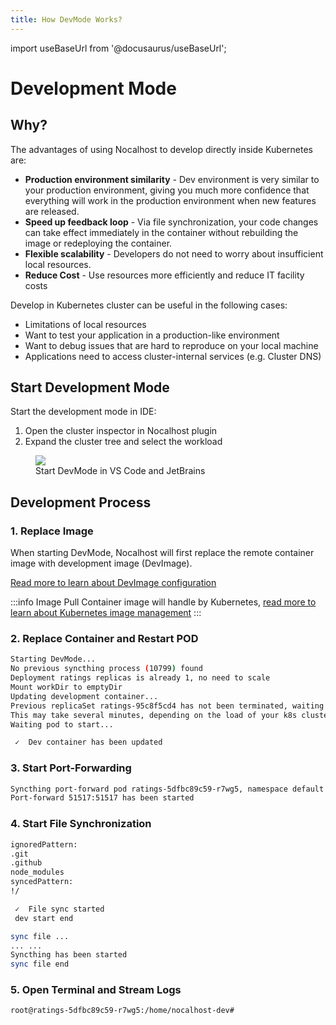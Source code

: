 ```yaml
---
title: How DevMode Works?
---
```


import useBaseUrl from '@docusaurus/useBaseUrl';

# Development Mode

## Why?

The advantages of using Nocalhost to develop directly inside Kubernetes are:

- **Production environment similarity** - Dev environment is very similar to your production environment, giving you much more confidence that everything will work in the production environment when new features are released.
- **Speed up feedback loop** - Via file synchronization, your code changes can take effect immediately in the container without rebuilding the image or redeploying the container. 
- **Flexible scalability** - Developers do not need to worry about insufficient local resources.
- **Reduce Cost** - Use resources more efficiently and reduce IT facility costs

Develop in Kubernetes cluster can be useful in the following cases:

- Limitations of local resources
- Want to test your application in a production-like environment
- Want to debug issues that are hard to reproduce on your local machine
- Applications need to access cluster-internal services (e.g. Cluster DNS)

## Start Development Mode

Start the development mode in IDE:

1. Open the cluster inspector in Nocalhost plugin
2. Expand the cluster tree and select the workload

<figure className="img-frame">
  <img className="gif-img" src={useBaseUrl('/img/intro/start-devmode.jpg')} />
  <figcaption>Start DevMode in VS Code and JetBrains</figcaption>
</figure>

## Development Process

### 1. Replace Image

When starting DevMode, Nocalhost will first replace the remote container image with development image (DevImage).

[Read more to learn about DevImage configuration](../config/config-dev#configure-development-image)

:::info Image Pull
Container image will handle by Kubernetes, [read more to learn about Kubernetes image management](https://kubernetes.io/docs/concepts/containers/images/)
:::

### 2. Replace Container and Restart POD




```bash
Starting DevMode...
No previous syncthing process (10799) found
Deployment ratings replicas is already 1, no need to scale
Mount workDir to emptyDir
Updating development container...
Previous replicaSet ratings-95c8f5cd4 has not been terminated, waiting revision 2 to be ready
This may take several minutes, depending on the load of your k8s cluster
Waiting pod to start...

 ✓  Dev container has been updated
```


### 3. Start Port-Forwarding

```bash
Syncthing port-forward pod ratings-5dfbc89c59-r7wg5, namespace default
Port-forward 51517:51517 has been started
```

### 4. Start File Synchronization

```bash
ignoredPattern: 
.git
.github
node_modules
syncedPattern: 
!/

 ✓  File sync started
 dev start end

sync file ...
... ...
Syncthing has been started
sync file end
```

### 5. Open Terminal and Stream Logs

```bash
root@ratings-5dfbc89c59-r7wg5:/home/nocalhost-dev#
```

